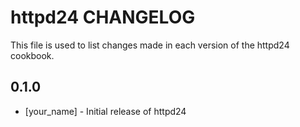 httpd24 CHANGELOG
================

This file is used to list changes made in each version of the httpd24 cookbook.

0.1.0
-----
- [your_name] - Initial release of httpd24
